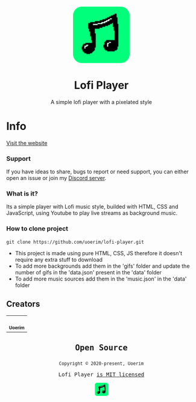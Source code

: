 <p align="center">
  <img src="/docs/assets/svg/favicon.svg" width="150" />
</p>
<h1 align="center">Lofi Player</h1>
<p align="center">A simple lofi player with a pixelated style</p>
<p align="center">
</p>


# Info

[Visit the website](https://uoerim.github.io/lofi-player/)

### Support

If you have ideas to share, bugs to report or need support, you can either open an issue or join my [Discord server](https://discord.gg/GdxnspKYva).

### What is it?

Its a simple player with Lofi music style, builded with HTML, CSS and JavaScript, using Youtube to play live streams as background music.

### How to clone project
```
git clone https://github.com/uoerim/lofi-player.git
```
- This project is made using pure HTML, CSS, JS therefore it doesn't require any extra stuff to download
- To add more backgrounds add them in the 'gifs' folder and update the number of gifs in the 'data.json' present in the 'data' folder
- To add more music sources add them in the 'music.json' in the 'data' folder


## Creators

<table>
  <tr>
    <td align="center">
      <a href="https://github.com/uoerim">
        <img src="https://avatars.githubusercontent.com/u/65606350?s=400&u=54f80fc0e0665c53cd22745acbceeba0b53efbad&v=4" width="100px;" alt=""/><br />
       <sub><b>Uoerim</b></sub>
      </a>
    </td>
 </table>

<samp>

<h2 align="center">
  Open Source
</h2>
<p align="center">
  <sub>Copyright © 2020-present, Uoerim</sub>
</p>
<p align="center">Lofi Player <a href="https://github.com/Uoerim/lofi-player/blob/main/LICENSE">is MIT licensed</a></p>
<p align="center">
  <img src="/docs/assets/svg/favicon.svg" width="35" />
</p>
  
</samp>
